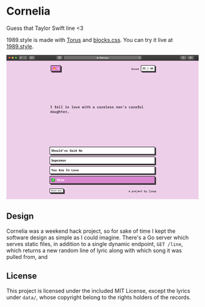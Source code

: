 # Cornelia

Guess that Taylor Swift line <3

1989.style is made with [Torus](https://github.com/thesephist/torus) and [blocks.css](https://github.com/thesephist/blocks.css). You can try it live at [1989.style](https://1989.style).

![1989.style](static/1989.png)

## Design

Cornelia was a weekend hack project, so for sake of time I kept the software design as simple as I could imagine. There's a Go server which serves static files, in addition to a single dynamic endpoint, `GET /line`, which returns a new random line of lyric along with which song it was pulled from, and 

## License

This project is licensed under the included MIT License, except the lyrics under `data/`, whose copyright belong to the rights holders of the records.
